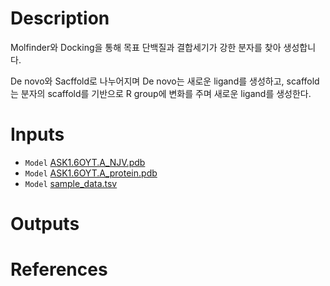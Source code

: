 # Description 
Molfinder와 Docking을 통해 목표 단백질과 결합세기가 강한 분자를 찾아 생성합니다.

De novo와 Sacffold로 나누어지며 De novo는 새로운 ligand를 생성하고, scaffold는 분자의 scaffold를 기반으로 R group에 변화를 주며 새로운 ligand를 생성한다.
# Inputs
* `Model` [ASK1.6OYT.A_NJV.pdb](https://docs.ad3.io/media/apps/molfinder_pipeline/examples/input/ASK1.6OYT.A_NJV.pdb)
* `Model` [ASK1.6OYT.A_protein.pdb](https://docs.ad3.io/media/apps/molfinder_pipeline/examples/input/ASK1.6OYT.A_protein.pdb)
* `Model` [sample_data.tsv](https://docs.ad3.io/media/apps/molfinder_pipeline/examples/input/sample_data.tsv)

# Outputs


# References
